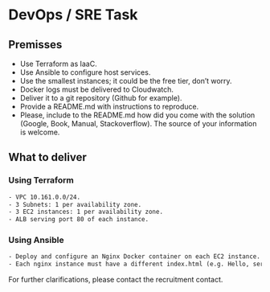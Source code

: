 # DevOps / SRE Task

## Premisses

- Use Terraform as IaaC.
- Use Ansible to configure host services.
- Use the smallest instances; it could be the free tier, don’t worry.
- Docker logs must be delivered to Cloudwatch.
- Deliver it to a git repository (Github for example).
- Provide a README.md with instructions to reproduce.
- Please, include to the README.md how did you come with the solution (Google, Book, Manual, Stackoverflow). The source of your information is welcome.

## What to deliver

### Using Terraform

```txt
- VPC 10.161.0.0/24.
- 3 Subnets: 1 per availability zone.
- 3 EC2 instances: 1 per availability zone.
- ALB serving port 80 of each instance.
```

### Using Ansible

```txt
- Deploy and configure an Nginx Docker container on each EC2 instance.
- Each nginx instance must have a different index.html (e.g. Hello, server1; Hello, server2; Hello, server3). Use Jinja2.
```

For further clarifications, please contact the recruitment contact.
